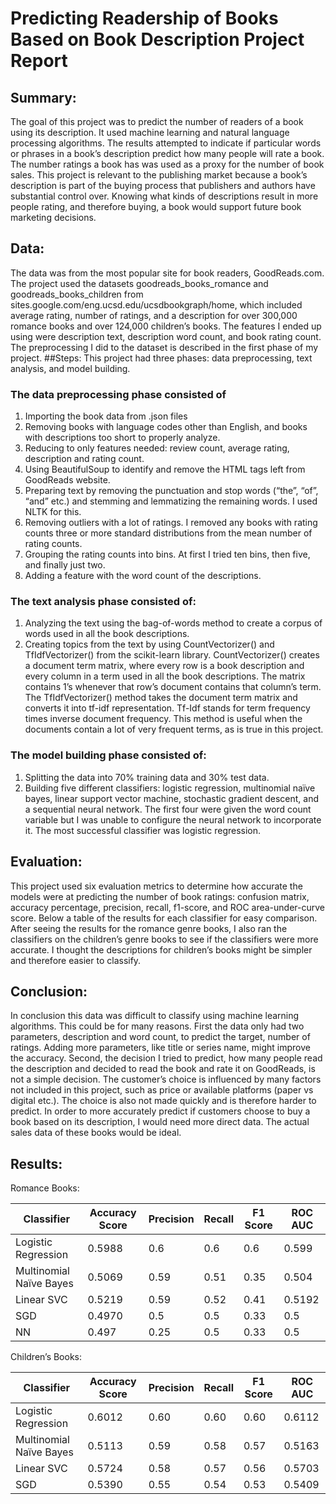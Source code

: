 # Predicting Readership of Books Based on Book Description Project Report


## Summary: 
The goal of this project was to predict the number of readers of a book using its description. It used machine learning and natural language processing algorithms. The results attempted to indicate if particular words or phrases in a book’s description predict how many people will rate a book. The number ratings a book has was used as a proxy for the number of book sales. This project is relevant to the publishing market because a book’s description is part of the buying process that publishers and authors have substantial control over. Knowing what kinds of descriptions result in more people rating, and therefore buying, a book would support future book marketing decisions.
## Data: 
The data was from the most popular site for book readers, GoodReads.com. The project used the datasets goodreads_books_romance and goodreads_books_children from sites.google.com/eng.ucsd.edu/ucsdbookgraph/home, which included average rating, number of ratings, and a description for over 300,000 romance books and over 124,000 children’s books. The features I ended up using were description text, description word count, and book rating count. The preprocessing I did to the dataset is described in the first phase of my project.
##Steps: This project had three phases: data preprocessing, text analysis, and model building. 

### The data preprocessing phase consisted of 
1.	Importing the book data from .json files
2.	Removing books with language codes other than English, and books with descriptions too short to properly analyze.
3.	 Reducing to only features needed: review count, average rating, description and rating count. 
4.	Using BeautifulSoup to identify and remove the HTML tags left from GoodReads website. 
5.	Preparing text by removing the punctuation and stop words (“the”, “of”, “and” etc.) and stemming and lemmatizing the remaining words. I used NLTK for this. 
6.	Removing outliers with a lot of ratings. I removed any books with rating counts three or more standard distributions from the mean number of rating counts. 
7.	Grouping the rating counts into bins. At first I tried ten bins, then five, and finally just two. 
8.	Adding a feature with the word count of the descriptions. 

### The text analysis phase consisted of: 
1.	Analyzing the text using the bag-of-words method to create a corpus of words used in all the book descriptions. 
2.	Creating topics from the text by using CountVectorizer() and TfIdfVectorizer() from the scikit-learn library. CountVectorizer() creates a document term matrix, where every row is a book description and every column in a term used in all the book descriptions. The matrix contains 1’s whenever that row’s document contains that column’s term. The TfIdfVectorizer() method takes the document term matrix and converts it into tf-idf representation. Tf-Idf stands for term frequency times inverse document frequency. This method is useful when the documents contain a lot of very frequent terms, as is true in this project.

### The model building phase consisted of:
1. Splitting the data into 70% training data and 30% test data. 
2. Building five different classifiers: logistic regression, multinomial naïve bayes, linear support vector machine, stochastic gradient descent, and a sequential neural network. The first four were given the word count variable but I was unable to configure the neural network to incorporate it. The most successful classifier was logistic regression.

## Evaluation: 
This project used six evaluation metrics to determine how accurate the models were at predicting the number of book ratings: confusion matrix, accuracy percentage, precision, recall, f1-score, and ROC area-under-curve score. Below a table of the results for each classifier for easy comparison. After seeing the results for the romance genre books, I also ran the classifiers on the children’s genre books to see if the classifiers were more accurate. I thought the descriptions for children’s books might be simpler and therefore easier to classify.
## Conclusion:
In conclusion this data was difficult to classify using machine learning algorithms. This could be for many reasons. First the data only had two parameters, description and word count, to predict the target, number of ratings. Adding more parameters, like title or series name, might improve the accuracy. Second, the decision I tried to predict, how many people read the description and decided to read the book and rate it on GoodReads, is not a simple decision. The customer’s choice is influenced by many factors not included in this project, such as price or available platforms (paper vs digital etc.). The choice is also not made quickly and is therefore harder to predict. In order to more accurately predict if customers choose to buy a book based on its description, I would need more direct data. The actual sales data of these books would be ideal.

## Results:
Romance Books:

| Classifier              |  Accuracy Score |  Precision  | Recall   | F1 Score   | ROC AUC  |
|-------------------------|-----------------|-------------|----------|------------|----------|
| Logistic Regression     | 0.5988          |  0.6        | 0.6      | 0.6        | 0.599    |
| Multinomial Naïve Bayes | 0.5069          |  0.59       | 0.51     | 0.35       | 0.504    |
| Linear SVC              | 0.5219          |  0.59       | 0.52     | 0.41       | 0.5192   |
| SGD                     | 0.4970          |  0.5        | 0.5      | 0.33       | 0.5      |
| NN                      | 0.497           |  0.25       | 0.5      | 0.33       | 0.5      |


Children’s Books:

| Classifier      		    |  Accuracy Score	 | Precision	  | Recall	 | F1 Score  |	ROC AUC  |
|-------------------------|------------------|--------------|----------|-----------|-----------|
| Logistic Regression		  | 0.6012	         |  0.60	      | 0.60 	   | 0.60      | 0.6112    |
| Multinomial Naïve Bayes	| 0.5113           |  0.59    	  | 0.58  	 | 0.57 	   | 0.5163    |
| Linear SVC		          | 0.5724	         |  0.58	      | 0.57 	   | 0.56 	   | 0.5703    |
| SGD			                | 0.5390           | 0.55         | 0.54     | 0.53	     | 0.5409    |
